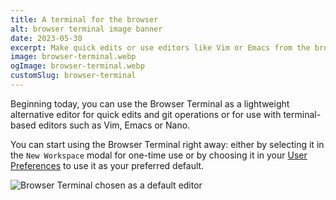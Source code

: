 ```yaml
---
title: A terminal for the browser
alt: browser terminal image banner
date: 2023-05-30
excerpt: Make quick edits or use editors like Vim or Emacs from the browser
image: browser-terminal.webp
ogImage: browser-terminal.webp
customSlug: browser-terminal
---
```


<script context="module">
  export const prerender = true;
</script>

Beginning today, you can use the Browser Terminal as a lightweight alternative editor for quick edits and git operations or for use with terminal-based editors such as Vim, Emacs or Nano.

You can start using the Browser Terminal right away: either by selecting it in the `New Workspace` modal for one-time use or by choosing it in your [User Preferences](https://gitpod.io/user/preferences) to use it as your preferred default.

![Browser Terminal chosen as a default editor](/images/changelog/browser-terminal-preferences.webp)
